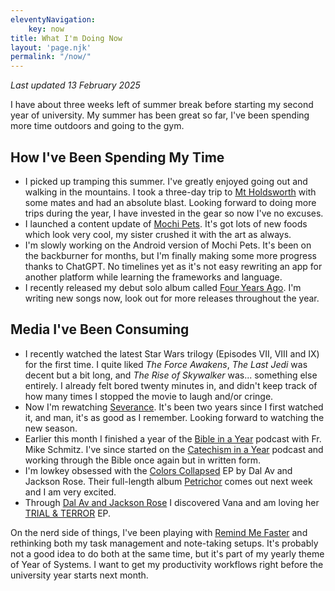 ```yaml
---
eleventyNavigation:
    key: now
title: What I'm Doing Now
layout: 'page.njk'
permalink: "/now/"
---
```

_Last updated 13 February 2025_

I have about three weeks left of summer break before starting my second year of university. My summer has been great so far, I've been spending more time outdoors and going to the gym.

## How I've Been Spending My Time
- I picked up tramping this summer. I've greatly enjoyed going out and walking in the mountains. I took a three-day trip to [Mt Holdsworth](https://www.doc.govt.nz/parks-and-recreation/places-to-go/wellington-kapiti/places/tararua-forest-park/things-to-do/tracks/mt-holdsworth-jumbo-circuit/) with some mates and had an absolute blast. Looking forward to doing more trips during the year, I have invested in the gear so now I've no excuses.
- I launched a content update of [Mochi Pets](/apps). It's got lots of new foods which look very cool, my sister crushed it with the art as always.
- I'm slowly working on the Android version of Mochi Pets. It's been on the backburner for months, but I'm finally making some more progress thanks to ChatGPT. No timelines yet as it's not easy rewriting an app for another platform while learning the frameworks and language.
- I recently released my debut solo album called [Four Years Ago](/blog/four-years-ago). I'm writing new songs now, look out for more releases throughout the year.

## Media I've Been Consuming
- I recently watched the latest Star Wars trilogy (Episodes VII, VIII and IX) for the first time. I quite liked _The Force Awakens_, _The Last Jedi_ was decent but a bit long, and _The Rise of Skywalker_ was... something else entirely. I already felt bored twenty minutes in, and didn't keep track of how many times I stopped the movie to laugh and/or cringe.
- Now I'm rewatching [Severance](https://tv.apple.com/nz/show/severance/umc.cmc.1srk2goyh2q2zdxcx605w8vtx). It's been two years since I first watched it, and man, it's as good as I remember. Looking forward to watching the new season.
- Earlier this month I finished a year of the [Bible in a Year](https://media.ascensionpress.com/category/ascension-podcasts/bibleinayear/) podcast with Fr. Mike Schmitz. I've since started on the [Catechism in a Year](https://media.ascensionpress.com/category/ascension-podcasts/catechisminayear/) podcast and working through the Bible once again but in written form.
- I'm lowkey obsessed with the [Colors Collapsed](https://open.spotify.com/album/0pKOBFEdVGrZFBXCIJI7Yp?si=TI6aATZ5SNKXZt-sVBM76w) EP by Dal Av and Jackson Rose. Their full-length album [Petrichor](https://open.spotify.com/prerelease/2nf7KQwc7Dq2wrXGABQTyr?si=43e1a0d74ac04af9) comes out next week and I am very excited.
- Through [Dal Av and Jackson Rose](https://open.spotify.com/track/53NIDYSjxw4f7bwd7q13xz?si=6dfb9255f85c4d43) I discovered Vana and am loving her [TRIAL & TERROR](https://open.spotify.com/album/2NjCt56ShHgoHjup5HEbUa?si=3Za1APHXRdSXJ1-Aa8aa9w) EP.

On the nerd side of things, I've been playing with [Remind Me Faster](https://apps.apple.com/nz/app/remind-me-faster/id985555908) and rethinking both my task management and note-taking setups. It's probably not a good idea to do both at the same time, but it's part of my yearly theme of Year of Systems. I want to get my productivity workflows right before the university year starts next month.